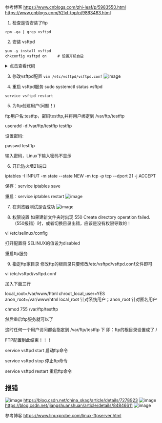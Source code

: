 参考博客
<https://www.cnblogs.com/zhi-leaf/p/5983550.html>
<https://www.cnblogs.com/52lxl-top/p/9863483.html>

1. 检查是否安装了ftp

```
rpm -qa | grep vsftpd
```

2. 安装 vsftpd

```
yum -y install vsftpd
chkconfig vsftpd on     # 设置开机自启
```

<details>
<summary>点击查看代码</summary>

```
[root@localhost ~]# yum -y intall vsftpd
已加载插件：fastestmirror, langpacks
没有该命令：intall。请使用 /usr/bin/yum --help
[root@localhost ~]# yum -y install vsftpd
已加载插件：fastestmirror, langpacks
Loading mirror speeds from cached hostfile
 * base: mirrors.tuna.tsinghua.edu.cn
 * extras: mirrors.bupt.edu.cn
 * updates: mirrors.bupt.edu.cn
正在解决依赖关系
--> 正在检查事务
---> 软件包 vsftpd.x86_64.0.3.0.2-29.el7_9 将被 安装
--> 解决依赖关系完成

依赖关系解决

==================================================================================================
 Package             架构                版本                          源                    大小
==================================================================================================
正在安装:
 vsftpd              x86_64              3.0.2-29.el7_9                updates              173 k

事务概要
==================================================================================================
安装  1 软件包

总下载量：173 k
安装大小：353 k
Downloading packages:
警告：/var/cache/yum/x86_64/7/updates/packages/vsftpd-3.0.2-29.el7_9.x86_64.rpm: 头V3 RSA/SHA256 Signature, 密钥 ID f4a80eb5: NOKEY
vsftpd-3.0.2-29.el7_9.x86_64.rpm 的公钥尚未安装
vsftpd-3.0.2-29.el7_9.x86_64.rpm                                           | 173 kB  00:00:00     
从 file:///etc/pki/rpm-gpg/RPM-GPG-KEY-CentOS-7 检索密钥
导入 GPG key 0xF4A80EB5:
 用户ID     : "CentOS-7 Key (CentOS 7 Official Signing Key) <security@centos.org>"
 指纹       : 6341 ab27 53d7 8a78 a7c2 7bb1 24c6 a8a7 f4a8 0eb5
 软件包     : centos-release-7-9.2009.0.el7.centos.x86_64 (@anaconda)
 来自       : /etc/pki/rpm-gpg/RPM-GPG-KEY-CentOS-7
Running transaction check
Running transaction test
Transaction test succeeded
Running transaction
  正在安装    : vsftpd-3.0.2-29.el7_9.x86_64                                                  1/1 
  验证中      : vsftpd-3.0.2-29.el7_9.x86_64                                                  1/1 

已安装:
  vsftpd.x86_64 0:3.0.2-29.el7_9                                                                  

完毕！
```

</details>

3. 修改vsftpd配置 `vim /etc/vsftpd/vsftpd.conf`
![image](https://img2020.cnblogs.com/blog/2402369/202112/2402369-20211229173018533-949094984.png)

4. 重启 vsftpd服务
sudo systemctl status vsftpd

`service vsftpd restart`

5. 为ftp创建用户(问题！)

ftp用户名:testftp，密码testftp,并将用户绑定到 /var/ftp/testftp

useradd  -d /var/ftp/testftp testftp

设置密码:

passwd testftp

输入密码，Linux下输入密码不显示

6. 开启防火墙21端口

iptables -I INPUT -m state --state NEW -m tcp -p tcp --dport 21 -j ACCEPT

保存：service iptables save

重启：service iptables restart
![image](https://img2020.cnblogs.com/blog/2402369/202112/2402369-20211229174940630-534296589.png)

7. 在浏览器测试是否成功
![image](https://img2020.cnblogs.com/blog/2402369/202112/2402369-20211229174654377-2035879970.png)

8. 权限设置
如果建新文件夹时出现 550 Create directory operation failed. （550报错）时，或者切换目录出错，应该是没有权限导致的！

vi /etc/selinux/config

打开配置将 SELINUX的值设为disabled

重启ftp服务

9. 指定ftp家目录
修改ftp的根目录只要修改/etc/vsftpd/vsftpd.conf文件即可

vi /etc/vsftpd/vsftpd.conf

加入下面三行

local_root=/var/www/html
 chroot_local_user=YES
 anon_root=/var/www/html
local_root 针对系统用户；anon_root 针对匿名用户

chmod 755 /var/ftp/testftp

然后重启ftp服务就可以了

这时任何一个用户访问都会指定到  /var/ftp/testftp  下   即：ftp的根目录设置成了 /

FTP配置到此结束！！！

service vsftpd start 启动ftp命令

service vsftpd stop 停止ftp命令

service vsftpd restart 重启ftp命令

## 报错

![image](https://img2020.cnblogs.com/blog/2402369/202201/2402369-20220103143959330-617575353.png)
<https://blog.csdn.net/china_skag/article/details/7278923>
![image](https://img2020.cnblogs.com/blog/2402369/202201/2402369-20220103144413977-2098771522.png)
<https://blog.csdn.net/jiangshuanshuan/article/details/84846611>
![image](https://img2020.cnblogs.com/blog/2402369/202201/2402369-20220103145254740-1036715787.png)

参考博客
<https://www.linuxprobe.com/linux-ftpserver.html>
